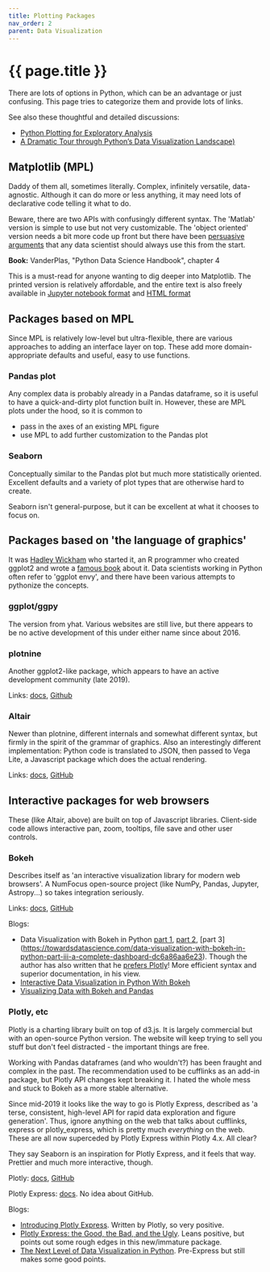 ```yaml
---
title: Plotting Packages
nav_order: 2
parent: Data Visualization
---
```


# {{ page.title }}

There are lots of options in Python, which can be an advantage or just confusing. This page tries to categorize them and provide lots of links.

See also these thoughtful and detailed discussions:
- [Python Plotting for Exploratory Analysis](https://pythonplot.com)
- [A Dramatic Tour through Python’s Data Visualization Landscape)](https://dsaber.com/2016/10/02/a-dramatic-tour-through-pythons-data-visualization-landscape-including-ggplot-and-altair/)

## Matplotlib (MPL)

Daddy of them all, sometimes literally. Complex, infinitely versatile, data-agnostic. Although it can do more or less anything, it may need lots of declarative code telling it what to do.

Beware, there are two APIs with confusingly different syntax. The 'Matlab' version is simple to use but not very customizable. The 'object oriented' version needs a bit more code up front but there have been [persuasive arguments](https://pbpython.com/effective-matplotlib.html) that any data scientist should always use this from the start.

**Book:** VanderPlas, "Python Data Science Handbook", chapter 4

This is a must-read for anyone wanting to dig deeper into Matplotlib. The printed version is relatively affordable, and the entire text is also freely available in [Jupyter notebook format](https://github.com/jakevdp/PythonDataScienceHandbook) and [HTML format](https://jakevdp.github.io/PythonDataScienceHandbook/)

## Packages based on MPL

Since MPL is relatively low-level but ultra-flexible, there are various approaches to adding an interface layer on top. These add more domain-appropriate defaults and useful, easy to use functions.

### Pandas plot

Any complex data is probably already in a Pandas dataframe, so it is useful to have a quick-and-dirty plot function built in. However, these are MPL plots under the hood, so it is common to
- pass in the axes of an existing MPL figure
- use MPL to add further customization to the Pandas plot

### Seaborn

Conceptually similar to the Pandas plot but much more statistically oriented. Excellent defaults and a variety of plot types that are otherwise hard to create.

Seaborn isn't general-purpose, but it can be excellent at what it chooses to focus on.

## Packages based on 'the language of graphics'

It was [Hadley Wickham](http://hadley.nz) who started it, an R programmer who created ggplot2 and wrote a [famous book](https://smile.amazon.com/gp/product/331924275X) about it. Data scientists working in Python often refer to 'ggplot envy', and there have been various attempts to pythonize the concepts.

### ggplot/ggpy

The version from yhat. Various websites are still live, but there appears to be no active development of this under either name since about 2016.

### plotnine

Another ggplot2-like package, which appears to have an active development community (late 2019). 

Links: [docs](https://plotnine.readthedocs.io/en/latest/), [Github](https://github.com/has2k1/plotnine)

### Altair

Newer than plotnine, different internals and somewhat different syntax, but firmly in the spirit of the grammar of graphics. Also an interestingly different implementation: Python code is translated to JSON, then passed to Vega Lite, a Javascript package which does the actual rendering. 

Links: [docs](), [GitHub]()

## Interactive packages for web browsers

These (like Altair, above) are built on top of Javascript libraries. Client-side code allows interactive pan, zoom, tooltips, file save and other user controls.

### Bokeh

Describes itself as 'an interactive visualization library for modern web browsers'. A NumFocus open-source project (like NumPy, Pandas, Jupyter, Astropy...) so takes integration seriously.

Links: [docs](https://docs.bokeh.org/en/latest/index.html), [GitHub](https://github.com/bokeh/bokeh)

Blogs:
- Data Visualization with Bokeh in Python [part 1](https://towardsdatascience.com/data-visualization-with-bokeh-in-python-part-one-getting-started-a11655a467d4), [part 2](https://towardsdatascience.com/data-visualization-with-bokeh-in-python-part-ii-interactions-a4cf994e2512), [part 3]
(https://towardsdatascience.com/data-visualization-with-bokeh-in-python-part-iii-a-complete-dashboard-dc6a86aa6e23). Though the author has also written that he [prefers Plotly](https://medium.com/@williamkoehrsen/the-plotly-syntax-is-more-intuitive-than-bokeh-which-means-plots-are-quicker-to-make-and-you-have-cd2598e8bcbd)! More efficient syntax and superior documentation, in his view.
- [Interactive Data Visualization in Python With Bokeh](https://realpython.com/python-data-visualization-bokeh/)
- [Visualizing Data with Bokeh and Pandas](https://programminghistorian.org/en/lessons/visualizing-with-bokeh)

### Plotly, etc

Plotly is a charting library built on top of d3.js. It is largely commercial but with an open-source Python version. The website will keep trying to sell you stuff but don't feel distracted - the important things are free.

Working with Pandas dataframes (and who wouldn't?) has been fraught and complex in the past. The recommendation used to be cufflinks as an add-in package, but Plotly API changes kept breaking it. I hated the whole mess and stuck to Bokeh as a more stable alternative.

Since mid-2019 it looks like the way to go is Plotly Express, described as 'a terse, consistent, high-level API for rapid data exploration and figure generation'. Thus, ignore anything on the web that talks about cufflinks, express or plotly_express, which is pretty much *everything* on the web. These are all now superceded by Plotly Express within Plotly 4.x. All clear?

They say Seaborn is an inspiration for Plotly Express, and it feels that way. Prettier and much more interactive, though.

Plotly: [docs](https://plot.ly/python/), [GitHub](https://github.com/plotly/plotly.py)

Plotly Express: [docs](https://plot.ly/python/plotly-express/). No idea about GitHub.

Blogs:
- [Introducing Plotly Express](https://medium.com/plotly/introducing-plotly-express-808df010143d?). Written by Plotly, so very positive.
- [Plotly Express: the Good, the Bad, and the Ugly](https://towardsdatascience.com/plotly-express-the-good-the-bad-and-the-ugly-dc941649687c). Leans positive, but points out some rough edges in this new/immature package.
- [The Next Level of Data Visualization in Python](https://towardsdatascience.com/the-next-level-of-data-visualization-in-python-dd6e99039d5e). Pre-Express but still makes some good points.
